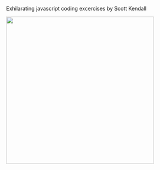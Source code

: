 Exhilarating javascript coding excercises by Scott Kendall

<img src = "https://avatars1.githubusercontent.com/u/8561716?v=2&s=96" width=400> 
